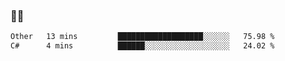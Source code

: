 ### 👨‍💻

<!--START_SECTION:waka-->

```txt
Other   13 mins         ███████████████████░░░░░░   75.98 %
C#      4 mins          ██████░░░░░░░░░░░░░░░░░░░   24.02 %
```

<!--END_SECTION:waka-->
